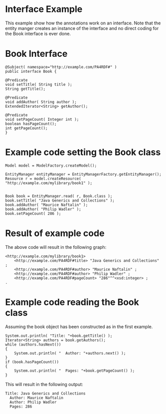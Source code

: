 Interface Example
==========

This example show how the annotations work on an interface.  Note that the entity manger creates an
instance of the interface and no direct coding for the Book interface is ever done.

Book Interface
==========

    @Subject( namespace="http://example.com/PA4RDF#" )
    public interface Book {

    @Predicate
    void setTitle( String title );
    String getTitle();

    @Predicate
    void addAuthor( String author );
    ExtendedIterator<String> getAuthor();

    @Predicate
    void setPageCount( Integer int );
    boolean hasPageCount();
    int getPageCount();
    }


Example code setting the Book class
===================================

    Model model = ModelFactory.createModel();

    EntityManager entityManager = EntityManagerFactory.getEntityManager();
    Resource r = model.createResource( "http://example.com/mylibrary/book1" );


    Book book = EntityManager.read( r, Book.class );
    book.setTitle( "Java Generics and Collections" );
    book.addAuthor( "Maurice Naftalin" );
    book.addAuthor( "Philip Wadler" );
    book.setPageCount( 286 );



Result of example code
======================

The above code will result in the following graph:

    <http://example.com/mylibrary/book1> 
        <http://example.com/PA4RDF#title> "Java Generics and Collections" ;
        <http://example.com/PA4RDF#author> "Maurice Naftalin" ;
        <http://example.com/PA4RDF#author> "Philip Wadler" ;
        <http://example.com/PA4RDF#pageCount> "286"^^<xsd:integer> ;
    .


Example code reading the Book class
===================================

Assuming the book object has been constructed as in the first example.

    System.out.println( "Title: "+book.getTitle() );
    Iterator<String> authors = book.getAuthors();
    while (authors.hasNext())
    {
        System.out.println( "  Author: "+authors.next() );
    }
    if (book.hasPageCount())
    {
        System.out.println( "  Pages: "+book.getPageCount() );
    }

This will result in the following output:

    Title: Java Generics and Collections
      Author: Maurice Naftalin
      Author: Philip Wadler
      Pages: 286
